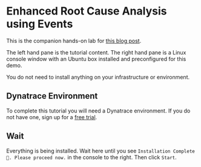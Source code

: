 # Enhanced Root Cause Analysis using Events

This is the companion hands-on lab for [this blog post](https://example.com).

The left hand pane is the tutorial content. The right hand pane is a Linux console window with an Ubuntu box installed and preconfigured for this demo.

You do not need to install anything on your infrastructure or environment.

## Dynatrace Environment
To complete this tutorial you will need a Dynatrace environment. If you do not have one, sign up for a [free trial](https://dynatrace.com/trial).

## Wait
Everything is being installed. Wait here until you see `Installation Complete 🎉. Please proceed now.` in the console to the right. Then click `Start`.

